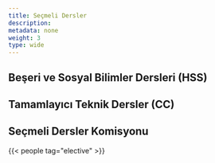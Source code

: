 ```yaml
---
title: Seçmeli Dersler
description:
metadata: none
weight: 3
type: wide
---
```


## Beşeri ve Sosyal Bilimler Dersleri (HSS)

## Tamamlayıcı Teknik Dersler (CC)

## Seçmeli Dersler Komisyonu

{{< people tag="elective" >}}
